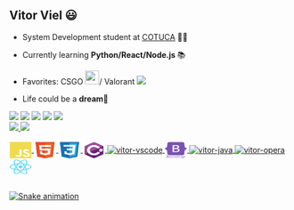 ## Vitor Viel 😃
- System Development student at <a href="https://cotuca.unicamp.br/cotuca/" target="_blank">COTUCA</a> 👨‍💻

- Currently learning <b>Python/React/Node.js </b> 📚

- Favorites: CSGO <img src= "https://www.freeiconspng.com/thumbs/csgo-icon/orange-csgo-icon-9.png" height = "25" width = "25">/ Valorant <img src= "https://img.icons8.com/color/48/000000/valorant.png" width = "25">

- Life could be a **dream**🌟

<div>
 <a href="https://www.youtube.com/channel/UCcLcMGCoefWoR-8vMPIn8yg" target="_blank"><img src="https://img.shields.io/badge/YouTube-FF0000?style=for-the-badge&logo=youtube&logoColor=white" target="_blank"></a>
  <a href="https://instagram.com/vitorviel_" target="_blank"><img src="https://img.shields.io/badge/-Instagram-%23E4405F?style=for-the-badge&logo=instagram&logoColor=white" target="_blank"></a>
 	<a href="https://www.twitch.tv/vitynfps" target="_blank"><img src="https://img.shields.io/badge/Twitch-9146FF?style=for-the-badge&logo=twitch&logoColor=white" target="_blank"></a>
  <a href = "mailto:vitorandreviel@gmail.com"><img src="https://img.shields.io/badge/-Gmail-%23333?style=for-the-badge&logo=gmail&logoColor=white" target="_blank"></a>
  <a href="https://www.linkedin.com/in/vitor-viel-7343ba21b/" target="_blank"><img src="https://img.shields.io/badge/-LinkedIn-%230077B5?style=for-the-badge&logo=linkedin&logoColor=white" target="_blank"></a> 
 </div>
 

<div>
  <a href="https://github.com/VitorViel">
  <img height="180em" src="https://github-readme-stats.vercel.app/api?username=VitorViel&show_icons=true&theme=dracula&include_all_commits=true&count_private=true"/>
  <img height="180em" src="https://github-readme-stats.vercel.app/api/top-langs/?username=VitorViel&layout=compact&langs_count=7&theme=dracula"/>
</div>
 
<div style="display: inline_block"><br>
  <img align="center" alt="vitor-Js" height="30" width="40" src="https://raw.githubusercontent.com/devicons/devicon/master/icons/javascript/javascript-plain.svg">
  <img align="center" alt="vitor-HTML" height="30" width="40" src="https://raw.githubusercontent.com/devicons/devicon/master/icons/html5/html5-original.svg">
  <img align="center" alt="vitor-CSS" height="30" width="40" src="https://raw.githubusercontent.com/devicons/devicon/master/icons/css3/css3-original.svg">
  <img align="center" alt="vitor-Csharp" height="30" width="40" src="https://raw.githubusercontent.com/devicons/devicon/master/icons/csharp/csharp-original.svg">
  <img align="center" alt="vitor-vscode" height="30" width="40" src="https://cdn.jsdelivr.net/gh/devicons/devicon/icons/vscode/vscode-original.svg">
  <img align="center" alt="vitor-bootstrap" height="30" width="40" src="https://github.com/devicons/devicon/blob/master/icons/bootstrap/bootstrap-plain-wordmark.svg">
  <img align="center" alt="vitor-java" height="30" width="40" src="https://cdn.jsdelivr.net/gh/devicons/devicon/icons/java/java-original.svg">
  <img align="center" alt="vitor-opera" height="30" width="40" src="https://cdn.jsdelivr.net/gh/devicons/devicon/icons/opera/opera-original.svg">
  <img align="center" alt="vitor-React" height="30" width="40" src="https://raw.githubusercontent.com/devicons/devicon/master/icons/react/react-original.svg">
  
  
</div>
  
  ##
 
<div> 
  
 
  ![Snake animation](https://github.com/VitorViel/VitorViel/blob/output/github-contribution-grid-snake.svg)
 
</div>
